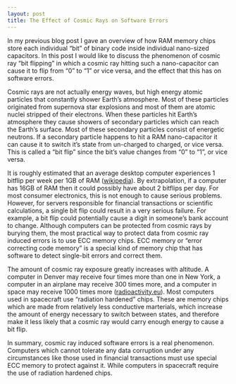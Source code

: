 ```yaml
---
layout: post
title: The Effect of Cosmic Rays on Software Errors
---
```


In my previous blog post I gave an overview of how RAM memory chips store each individual “bit” of binary code inside individual nano-sized capacitors.  In this post I would like to discuss the phenomenon of cosmic ray “bit flipping” in which a cosmic ray hitting such a nano-capacitor can cause it to flip from “0” to “1” or vice versa, and the effect that this has on software errors.

Cosmic rays are not actually energy waves, but high energy atomic particles that constantly shower Earth’s atmosphere.  Most of these particles originated from supernova star explosions and most of them are atomic nuclei stripped of their electrons.  When these particles hit Earth’s atmosphere they cause showers of secondary particles which can reach the Earth’s surface.  Most of these secondary particles consist of energetic neutrons.  If a secondary particle happens to hit a RAM nano-capacitor it can cause it to switch it’s state from un-charged to charged, or vice versa.  This is called a “bit flip” since the bit’s value changes from “0” to “1”, or vice versa.

It is roughly estimated that an average desktop computer experiences 1 bitflip per week per 1GB of RAM ([wikipedia](https://en.wikipedia.org/wiki/Soft_error)).  By extrapolation, if a computer has 16GB of RAM then it could possibly have about 2 bitflips per day.  For most consumer electronics, this is not enough to cause serious problems.  However, for servers responsible for financial transactions or scientific calculations, a single bit flip could result in a very serious failure.  For example, a bit flip could potentially cause a digit in someone’s bank account to change.  Although computers can be protected from cosmic rays by burying them, the most practical way to protect data from cosmic ray induced errors is to use ECC memory chips.  ECC memory or “error correcting code memory” is a special kind of memory chip that has software to detect single-bit errors and correct them.

The amount of cosmic ray exposure greatly increases with altitude.  A computer in Denver may receive four times more than one in New York, a computer in an airplane may receive 300 times more, and a computer in space may receive 1000 times more ([radioactivity.eu](http://www.radioactivity.eu.com/site/pages/Dose_Cosmic.htm)).  Most computers used in spacecraft use “radiation hardened” chips.  These are memory chips which are made from relatively less conductive marterials, which increase the amount of energy necessary to switch between states, and therefore make it less likely that a cosmic ray would carry enough energy to cause a bit flip.

In summary, cosmic ray induced software errors is a real phenomenon.  Computers which cannot tolerate any data corruption under any circumstances like those used in financial transactions must use special ECC memory to protect against it.  While computers in spacecraft require the use of radiation hardened chips.
